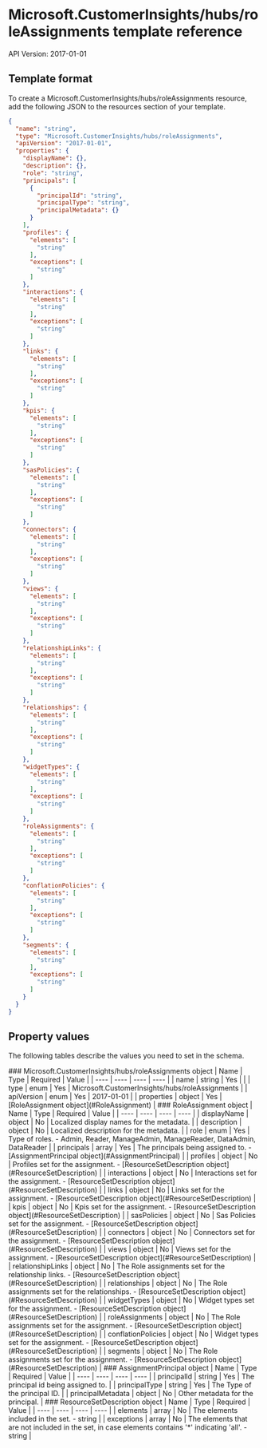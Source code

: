 # Microsoft.CustomerInsights/hubs/roleAssignments template reference
API Version: 2017-01-01
## Template format

To create a Microsoft.CustomerInsights/hubs/roleAssignments resource, add the following JSON to the resources section of your template.

```json
{
  "name": "string",
  "type": "Microsoft.CustomerInsights/hubs/roleAssignments",
  "apiVersion": "2017-01-01",
  "properties": {
    "displayName": {},
    "description": {},
    "role": "string",
    "principals": [
      {
        "principalId": "string",
        "principalType": "string",
        "principalMetadata": {}
      }
    ],
    "profiles": {
      "elements": [
        "string"
      ],
      "exceptions": [
        "string"
      ]
    },
    "interactions": {
      "elements": [
        "string"
      ],
      "exceptions": [
        "string"
      ]
    },
    "links": {
      "elements": [
        "string"
      ],
      "exceptions": [
        "string"
      ]
    },
    "kpis": {
      "elements": [
        "string"
      ],
      "exceptions": [
        "string"
      ]
    },
    "sasPolicies": {
      "elements": [
        "string"
      ],
      "exceptions": [
        "string"
      ]
    },
    "connectors": {
      "elements": [
        "string"
      ],
      "exceptions": [
        "string"
      ]
    },
    "views": {
      "elements": [
        "string"
      ],
      "exceptions": [
        "string"
      ]
    },
    "relationshipLinks": {
      "elements": [
        "string"
      ],
      "exceptions": [
        "string"
      ]
    },
    "relationships": {
      "elements": [
        "string"
      ],
      "exceptions": [
        "string"
      ]
    },
    "widgetTypes": {
      "elements": [
        "string"
      ],
      "exceptions": [
        "string"
      ]
    },
    "roleAssignments": {
      "elements": [
        "string"
      ],
      "exceptions": [
        "string"
      ]
    },
    "conflationPolicies": {
      "elements": [
        "string"
      ],
      "exceptions": [
        "string"
      ]
    },
    "segments": {
      "elements": [
        "string"
      ],
      "exceptions": [
        "string"
      ]
    }
  }
}
```
## Property values

The following tables describe the values you need to set in the schema.

<a id="Microsoft.CustomerInsights/hubs/roleAssignments" />
### Microsoft.CustomerInsights/hubs/roleAssignments object
|  Name | Type | Required | Value |
|  ---- | ---- | ---- | ---- |
|  name | string | Yes |  |
|  type | enum | Yes | Microsoft.CustomerInsights/hubs/roleAssignments |
|  apiVersion | enum | Yes | 2017-01-01 |
|  properties | object | Yes | [RoleAssignment object](#RoleAssignment) |


<a id="RoleAssignment" />
### RoleAssignment object
|  Name | Type | Required | Value |
|  ---- | ---- | ---- | ---- |
|  displayName | object | No | Localized display names for the metadata. |
|  description | object | No | Localized description for the metadata. |
|  role | enum | Yes | Type of roles. - Admin, Reader, ManageAdmin, ManageReader, DataAdmin, DataReader |
|  principals | array | Yes | The principals being assigned to. - [AssignmentPrincipal object](#AssignmentPrincipal) |
|  profiles | object | No | Profiles set for the assignment. - [ResourceSetDescription object](#ResourceSetDescription) |
|  interactions | object | No | Interactions set for the assignment. - [ResourceSetDescription object](#ResourceSetDescription) |
|  links | object | No | Links set for the assignment. - [ResourceSetDescription object](#ResourceSetDescription) |
|  kpis | object | No | Kpis set for the assignment. - [ResourceSetDescription object](#ResourceSetDescription) |
|  sasPolicies | object | No | Sas Policies set for the assignment. - [ResourceSetDescription object](#ResourceSetDescription) |
|  connectors | object | No | Connectors set for the assignment. - [ResourceSetDescription object](#ResourceSetDescription) |
|  views | object | No | Views set for the assignment. - [ResourceSetDescription object](#ResourceSetDescription) |
|  relationshipLinks | object | No | The Role assignments set for the relationship links. - [ResourceSetDescription object](#ResourceSetDescription) |
|  relationships | object | No | The Role assignments set for the relationships. - [ResourceSetDescription object](#ResourceSetDescription) |
|  widgetTypes | object | No | Widget types set for the assignment. - [ResourceSetDescription object](#ResourceSetDescription) |
|  roleAssignments | object | No | The Role assignments set for the assignment. - [ResourceSetDescription object](#ResourceSetDescription) |
|  conflationPolicies | object | No | Widget types set for the assignment. - [ResourceSetDescription object](#ResourceSetDescription) |
|  segments | object | No | The Role assignments set for the assignment. - [ResourceSetDescription object](#ResourceSetDescription) |


<a id="AssignmentPrincipal" />
### AssignmentPrincipal object
|  Name | Type | Required | Value |
|  ---- | ---- | ---- | ---- |
|  principalId | string | Yes | The principal id being assigned to. |
|  principalType | string | Yes | The Type of the principal ID. |
|  principalMetadata | object | No | Other metadata for the principal. |


<a id="ResourceSetDescription" />
### ResourceSetDescription object
|  Name | Type | Required | Value |
|  ---- | ---- | ---- | ---- |
|  elements | array | No | The elements included in the set. - string |
|  exceptions | array | No | The elements that are not included in the set, in case elements contains '*' indicating 'all'. - string |

